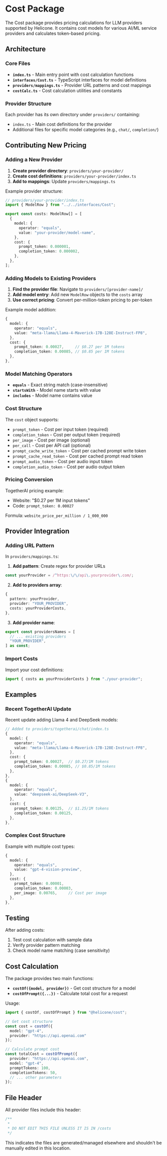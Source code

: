 # Cost Package

The Cost package provides pricing calculations for LLM providers supported by Helicone. It contains cost models for various AI/ML service providers and calculates token-based pricing.

## Architecture

### Core Files

- **`index.ts`** - Main entry point with cost calculation functions
- **`interfaces/Cost.ts`** - TypeScript interfaces for model definitions
- **`providers/mappings.ts`** - Provider URL patterns and cost mappings
- **`costCalc.ts`** - Cost calculation utilities and constants

### Provider Structure

Each provider has its own directory under `providers/` containing:
- `index.ts` - Main cost definitions for the provider
- Additional files for specific model categories (e.g., `chat/`, `completion/`)

## Contributing New Pricing

### Adding a New Provider

1. **Create provider directory**: `providers/your-provider/`
2. **Create cost definitions**: `providers/your-provider/index.ts`
3. **Add to mappings**: Update `providers/mappings.ts`

Example provider structure:
```typescript
// providers/your-provider/index.ts
import { ModelRow } from "../../interfaces/Cost";

export const costs: ModelRow[] = [
  {
    model: {
      operator: "equals",
      value: "your-provider/model-name",
    },
    cost: {
      prompt_token: 0.000001,
      completion_token: 0.000002,
    },
  },
];
```

### Adding Models to Existing Providers

1. **Find the provider file**: Navigate to `providers/[provider-name]/`
2. **Add model entry**: Add new `ModelRow` objects to the `costs` array
3. **Use correct pricing**: Convert per-million-token pricing to per-token

Example model addition:
```typescript
{
  model: {
    operator: "equals",
    value: "meta-llama/Llama-4-Maverick-17B-128E-Instruct-FP8",
  },
  cost: {
    prompt_token: 0.00027,     // $0.27 per 1M tokens
    completion_token: 0.00085, // $0.85 per 1M tokens
  },
},
```

### Model Matching Operators

- **`equals`** - Exact string match (case-insensitive)
- **`startsWith`** - Model name starts with value
- **`includes`** - Model name contains value

### Cost Structure

The `cost` object supports:
- `prompt_token` - Cost per input token (required)
- `completion_token` - Cost per output token (required)
- `per_image` - Cost per image (optional)
- `per_call` - Cost per API call (optional)
- `prompt_cache_write_token` - Cost per cached prompt write token
- `prompt_cache_read_token` - Cost per cached prompt read token
- `prompt_audio_token` - Cost per audio input token
- `completion_audio_token` - Cost per audio output token

### Pricing Conversion

TogetherAI pricing example:
- Website: "$0.27 per 1M input tokens"
- Code: `prompt_token: 0.00027`

Formula: `website_price_per_million / 1_000_000`

## Provider Integration

### Adding URL Pattern

In `providers/mappings.ts`:

1. **Add pattern**: Create regex for provider URLs
```typescript
const yourProvider = /^https:\/\/api\.yourprovider\.com/;
```

2. **Add to providers array**:
```typescript
{
  pattern: yourProvider,
  provider: "YOUR_PROVIDER",
  costs: yourProviderCosts,
},
```

3. **Add provider name**:
```typescript
export const providersNames = [
  // ... existing providers
  "YOUR_PROVIDER",
] as const;
```

### Import Costs

Import your cost definitions:
```typescript
import { costs as yourProviderCosts } from "./your-provider";
```

## Examples

### Recent TogetherAI Update

Recent update adding Llama 4 and DeepSeek models:

```typescript
// Added to providers/togetherai/chat/index.ts
{
  model: {
    operator: "equals",
    value: "meta-llama/Llama-4-Maverick-17B-128E-Instruct-FP8",
  },
  cost: {
    prompt_token: 0.00027,  // $0.27/1M tokens
    completion_token: 0.00085, // $0.85/1M tokens  
  },
},
{
  model: {
    operator: "equals", 
    value: "deepseek-ai/DeepSeek-V3",
  },
  cost: {
    prompt_token: 0.00125,  // $1.25/1M tokens
    completion_token: 0.00125,
  },
},
```

### Complex Cost Structure

Example with multiple cost types:
```typescript
{
  model: {
    operator: "equals",
    value: "gpt-4-vision-preview",
  },
  cost: {
    prompt_token: 0.00001,
    completion_token: 0.00003,
    per_image: 0.00765,     // Cost per image
  },
},
```

## Testing

After adding costs:
1. Test cost calculation with sample data
2. Verify provider pattern matching
3. Check model name matching (case sensitivity)

## Cost Calculation

The package provides two main functions:

- **`costOf({model, provider})`** - Get cost structure for a model
- **`costOfPrompt({...})`** - Calculate total cost for a request

Usage:
```typescript
import { costOf, costOfPrompt } from "@helicone/cost";

// Get cost structure
const cost = costOf({
  model: "gpt-4",
  provider: "https://api.openai.com"
});

// Calculate prompt cost
const totalCost = costOfPrompt({
  provider: "https://api.openai.com",
  model: "gpt-4", 
  promptTokens: 100,
  completionTokens: 50,
  // ... other parameters
});
```

## File Header

All provider files include this header:
```typescript
/**
 *
 * DO NOT EDIT THIS FILE UNLESS IT IS IN /costs
 */
```

This indicates the files are generated/managed elsewhere and shouldn't be manually edited in this location.